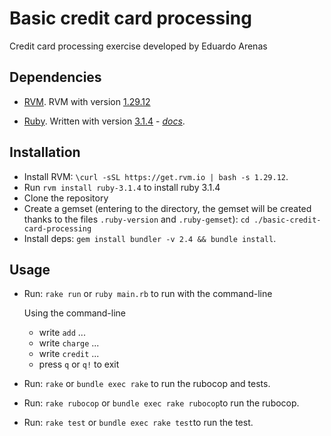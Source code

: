 # Basic credit card processing

Credit card processing exercise developed by Eduardo Arenas

## Dependencies

* [RVM](https://rvm.io). RVM with version [1.29.12](https://rvm.io/blog/2021/01/rvm-1-29-12)

* [Ruby](https://www.ruby-lang.org/en/).  Written with version [3.1.4](https://www.ruby-lang.org/en/news/2023/03/30/ruby-3-1-4-released/) - *[docs](https://docs.ruby-lang.org/en/3.1/)*.

## Installation

- Install RVM: `\curl -sSL https://get.rvm.io | bash -s 1.29.12`.
- Run `rvm install ruby-3.1.4` to install ruby 3.1.4
- Clone the repository
- Create a gemset (entering to the directory, the gemset will be created thanks to the files `.ruby-version` and `.ruby-gemset`):
`cd ./basic-credit-card-processing` 
- Install deps: `gem install bundler -v 2.4 && bundle install`.

## Usage

* Run: `rake run` or `ruby main.rb` to run with the command-line

  Using the command-line
  - write `add` ...
  - write `charge` ...
  - write `credit` ...
  - press `q` or `q!` to exit

* Run: `rake` or `bundle exec rake` to run the rubocop and tests.
* Run: `rake rubocop` or `bundle exec rake rubocop`to run the rubocop.
* Run: `rake test` or `bundle exec rake test`to run the test.
